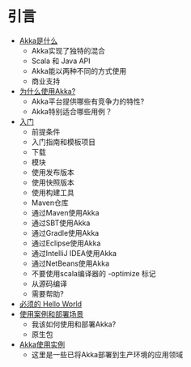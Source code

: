 # 引言

* [Akka是什么](01_What_is_Akka.md)
  * Akka实现了独特的混合
  * Scala 和 Java API
  * Akka能以两种不同的方式使用
  * 商业支持
* [为什么使用Akka?](02_Why_Akka.md)
  * Akka平台提供哪些有竞争力的特性?
  * Akka特别适合哪些用例？
* [入门](03_Getting_Started.md)
  * 前提条件
  * 入门指南和模板项目
  * 下载
  * 模块
  * 使用发布版本
  * 使用快照版本
  * 使用构建工具
  * Maven仓库
  * 通过Maven使用Akka
  * 通过SBT使用Akka
  * 通过Gradle使用Akka
  * 通过Eclipse使用Akka
  * 通过IntelliJ IDEA使用Akka
  * 通过NetBeans使用Akka
  * 不要使用scala编译器的 -optimize 标记
  * 从源码编译
  * 需要帮助?
* [必须的 Hello World](04_The_Obligatory_Hello_World.md)
* [使用案例和部署场景](05_Use-case_and_Deployment_Scenarios.md)
  * 我该如何使用和部署Akka?
  * 原生包
* [Akka使用实例](06_Examples_of_use-cases_for_Akka.md)
  * 这里是一些已将Akka部署到生产环境的应用领域

